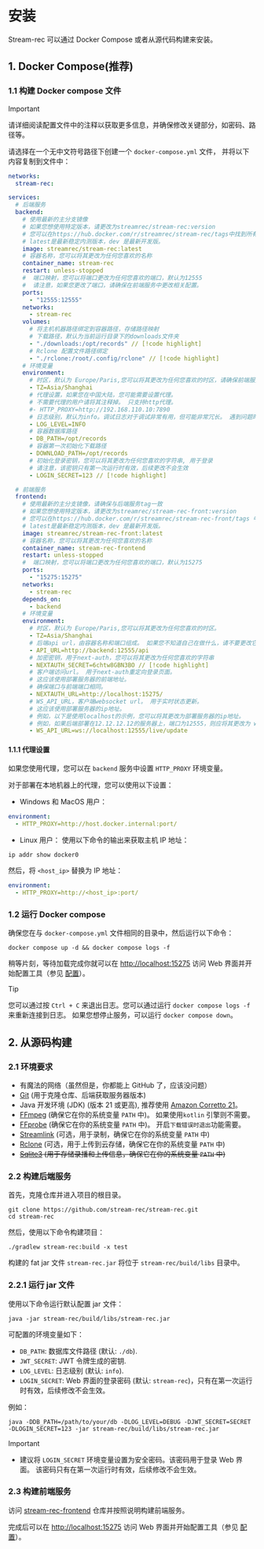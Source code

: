 # 安装

Stream-rec 可以通过 Docker Compose 或者从源代码构建来安装。

## 1. Docker Compose(推荐)

### 1.1 构建 Docker compose 文件

> [!IMPORTANT]
> 请详细阅读配置文件中的注释以获取更多信息，并确保修改关键部分，如密码、路径等。

请选择在一个无中文符号路径下创建一个 `docker-compose.yml` 文件， 并将以下内容复制到文件中：

```yaml
networks:
  stream-rec:

services:
  # 后端服务
  backend:
    # 使用最新的主分支镜像
    # 如果您想使用特定版本，请更改为streamrec/stream-rec:version
    # 您可以在https://hub.docker.com/r/streamrec/stream-rec/tags中找到所有可用的版本
    # latest是最新稳定内测版本，dev 是最新开发版。
    image: streamrec/stream-rec:latest
    # 容器名称，您可以将其更改为任何您喜欢的名称
    container_name: stream-rec
    restart: unless-stopped
    #  端口映射，您可以将端口更改为任何您喜欢的端口，默认为12555
    #  请注意，如果您更改了端口，请确保在前端服务中更改相关配置。
    ports:
      - "12555:12555"
    networks:
      - stream-rec
    volumes:
      # 将主机机器路径绑定到容器路径，存储路径映射
      # 下载路径，默认为当前运行目录下的downloads文件夹
      - "./downloads:/opt/records" // [!code highlight]
      # Rclone 配置文件路径绑定
      - "./rclone:/root/.config/rclone" // [!code highlight]
    # 环境变量
    environment:
      # 时区，默认为 Europe/Paris,您可以将其更改为任何您喜欢的时区，请确保前端服务中的时区与此处一致。
      - TZ=Asia/Shanghai
      # 代理设置，如果您在中国大陆，您可能需要设置代理。
      # 不需要代理的用户请将其注释掉。 只支持http代理。
      #- HTTP_PROXY=http://192.168.110.10:7890
      # 日志级别，默认为info。调试日志对于调试非常有用，但可能非常冗长。 遇到问题时，您可以将其更改为debug。
      - LOG_LEVEL=INFO
      # 容器数据库路径
      - DB_PATH=/opt/records
      # 容器第一次初始化下载路径
      - DOWNLOAD_PATH=/opt/records
      # 初始化登录密钥，您可以将其更改为任何您喜欢的字符串, 用于登录
      # 请注意，该密钥只有第一次运行时有效，后续更改不会生效
      - LOGIN_SECRET=123 // [!code highlight]

  # 前端服务
  frontend:
    # 使用最新的主分支镜像，请确保与后端服务tag一致
    # 如果您想使用特定版本，请更改为streamrec/stream-rec-front:version
    # 您可以在https://hub.docker.com/r/streamrec/stream-rec-front/tags 中找到所有可用的版本
    # latest是最新稳定内测版本，dev 是最新开发版。
    image: streamrec/stream-rec-front:latest
    # 容器名称，您可以将其更改为任何您喜欢的名称
    container_name: stream-rec-frontend
    restart: unless-stopped
    #  端口映射，您可以将端口更改为任何您喜欢的端口，默认为15275
    ports:
      - "15275:15275"
    networks:
      - stream-rec
    depends_on:
      - backend
    # 环境变量
    environment:
      # 时区，默认为 Europe/Paris,您可以将其更改为任何您喜欢的时区。
      - TZ=Asia/Shanghai
      # 后端api url，由容器名称和端口组成。 如果您不知道自己在做什么，请不要更改它。
      - API_URL=http://backend:12555/api
      # 加密密钥，用于next-auth，您可以将其更改为任何您喜欢的字符串
      - NEXTAUTH_SECRET=6chtw8GBN3BO // [!code highlight]
      # 客户端访问url。 用于next-auth重定向登录页面。
      # 这应该使用部署服务器的前端地址。
      # 确保端口与前端端口相同。
      - NEXTAUTH_URL=http://localhost:15275/
      # WS_API_URL，客户端websocket url。 用于实时状态更新。
      # 这应该使用部署服务器的ip地址。
      # 例如，以下是使用localhost的示例，您可以将其更改为部署服务器的ip地址。
      # 例如，如果后端部署在12.12.12.12的服务器上，端口为12555，则应将其更改为 ws://12.12.12.12:12555/live/update
      - WS_API_URL=ws://localhost:12555/live/update
```

#### 1.1.1 代理设置

如果您使用代理，您可以在 `backend` 服务中设置 `HTTP_PROXY` 环境变量。

对于部署在本地机器上的代理，您可以使用以下设置：

- Windows 和 MacOS 用户：

```yaml
environment:
  - HTTP_PROXY=http://host.docker.internal:port/
```

- Linux 用户： 使用以下命令的输出来获取主机 IP 地址：

```shell
ip addr show docker0
```

然后，将 `<host_ip>` 替换为 IP 地址：

```yaml
environment:
  - HTTP_PROXY=http://<host_ip>:port/
```

### 1.2 运行 Docker compose

确保您在与 `docker-compose.yml` 文件相同的目录中，然后运行以下命令：

```shell
docker compose up -d && docker compose logs -f
```

稍等片刻，等待加载完成你就可以在 [http://localhost:15275](http://localhost:15275) 访问 Web 界面并开始配置工具（参见 [配置](configuration)）。

> [!TIP]
> 您可以通过按 `Ctrl + C` 来退出日志。您可以通过运行 `docker compose logs -f` 来重新连接到日志。
> 如果您想停止服务，可以运行 `docker compose down`。

## 2. 从源码构建

### 2.1 环境要求

- 有魔法的网络（虽然但是，你都能上 GitHub 了，应该没问题）
- [Git](https://git-scm.com/downloads) (用于克隆仓库、后端获取服务器版本)
- Java 开发环境 (JDK) (版本 21 或更高),
  推荐使用 [Amazon Corretto 21](https://docs.aws.amazon.com/corretto/latest/corretto-21-ug/downloads-list.html)。
- [FFmpeg](https://ffmpeg.org/download.html) (确保它在你的系统变量 `PATH` 中)。 如果使用`kotlin` 引擎则不需要。
- [FFprobe](https://ffmpeg.org/download.html) (确保它在你的系统变量 `PATH` 中)。 开启`下载错误时退出`功能需要。
- [Streamlink](https://streamlink.github.io/install.html) (可选，用于录制，确保它在你的系统变量 `PATH` 中)
- [Rclone](https://rclone.org/downloads/) (可选，用于上传到云存储，确保它在你的系统变量 `PATH` 中)
- ~~[Sqlite3](https://www.sqlite.org/download.html) (用于存储录播和上传信息，确保它在你的系统变量 `PATH` 中)~~

### 2.2 构建后端服务

首先，克隆仓库并进入项目的根目录。

```shell
git clone https://github.com/stream-rec/stream-rec.git
cd stream-rec
```

然后，使用以下命令构建项目：

```shell
./gradlew stream-rec:build -x test
```

构建的 fat jar 文件 `stream-rec.jar` 将位于 `stream-rec/build/libs` 目录中。

### 2.2.1 运行 jar 文件

使用以下命令运行默认配置 jar 文件：

```shell
java -jar stream-rec/build/libs/stream-rec.jar
```

可配置的环境变量如下：

- `DB_PATH`: 数据库文件路径 (默认: `./db`).
- `JWT_SECRET`: JWT 令牌生成的密钥.
- `LOG_LEVEL`: 日志级别 (默认: `info`).
- `LOGIN_SECRET`: Web 界面的登录密码 (默认: `stream-rec`)，只有在第一次运行时有效，后续修改不会生效。

例如：

```shell
java -DDB_PATH=/path/to/your/db -DLOG_LEVEL=DEBUG -DJWT_SECRET=SECRET -DLOGIN_SECRET=123 -jar stream-rec/build/libs/stream-rec.jar
```

> [!IMPORTANT]
>
> - 建议将 `LOGIN_SECRET` 环境变量设置为安全密码。该密码用于登录 Web 界面。
>   该密码只有在第一次运行时有效，后续修改不会生效。

### 2.3 构建前端服务

访问 [stream-rec-frontend](https://github.com/stream-rec/stream-rec-frontend) 仓库并按照说明构建前端服务。

完成后可以在 [http://localhost:15275](http://localhost:15275) 访问 Web 界面并开始配置工具（参见 [配置](configuration)）。
